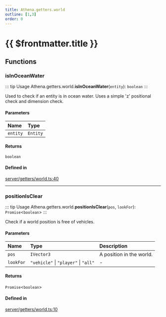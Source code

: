 ```yaml
---
title: Athena.getters.world
outline: [1,3]
order: 0
---
```


# {{ $frontmatter.title }}


## Functions

### isInOceanWater

::: tip Usage
Athena.getters.world.**isInOceanWater**(`entity`): `boolean`
:::

Used to check if an entity is in ocean water.
Uses a simple 'z' positional check and dimension check.

#### Parameters

| Name | Type |
| :------ | :------ |
| `entity` | `Entity` |

#### Returns

`boolean`

#### Defined in

[server/getters/world.ts:40](https://github.com/Stuyk/altv-athena/blob/97e73cc/src/core/server/getters/world.ts#L40)

___

### positionIsClear

::: tip Usage
Athena.getters.world.**positionIsClear**(`pos`, `lookFor`): `Promise`<`boolean`\>
:::

Check if a world position is free of vehicles.

#### Parameters

| Name | Type | Description |
| :------ | :------ | :------ |
| `pos` | `IVector3` | A position in the world. |
| `lookFor` | ``"vehicle"`` \| ``"player"`` \| ``"all"`` | - |

#### Returns

`Promise`<`boolean`\>

#### Defined in

[server/getters/world.ts:10](https://github.com/Stuyk/altv-athena/blob/97e73cc/src/core/server/getters/world.ts#L10)
